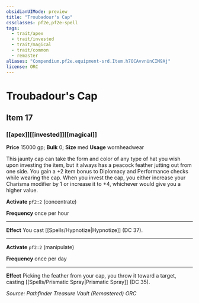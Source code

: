 ```yaml
---
obsidianUIMode: preview
title: "Troubadour's Cap"
cssclasses: pf2e,pf2e-spell
tags:
  - trait/apex
  - trait/invested
  - trait/magical
  - trait/common
  - remaster
aliases: "Compendium.pf2e.equipment-srd.Item.h7OCAvvnUnCIM9Aj"
license: ORC
---
```

# Troubadour's Cap
## Item 17
### [[apex]][[invested]][[magical]]


**Price** 15000 gp; 
**Bulk** 0; **Size** med
**Usage** wornheadwear

This jaunty cap can take the form and color of any type of hat you wish upon investing the item, but it always has a peacock feather jutting out from one side. You gain a +2 item bonus to Diplomacy and Performance checks while wearing the cap. When you invest the cap, you either increase your Charisma modifier by 1 or increase it to +4, whichever would give you a higher value.

**Activate** `pf2:2` (concentrate)

**Frequency** once per hour

* * *

**Effect** You cast [[Spells/Hypnotize|Hypnotize]] (DC 37).

* * *

**Activate** `pf2:2` (manipulate)

**Frequency** once per day

* * *

**Effect** Picking the feather from your cap, you throw it toward a target, casting [[Spells/Prismatic Spray|Prismatic Spray]] (DC 35).

*Source: Pathfinder Treasure Vault (Remastered)*
*ORC*